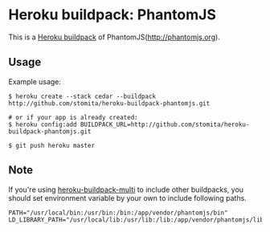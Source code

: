 Heroku buildpack: PhantomJS
=======================

This is a [Heroku buildpack](http://devcenter.heroku.com/articles/buildpacks) of PhantomJS(http://phantomjs.org).

Usage
-----

Example usage:

```shell
$ heroku create --stack cedar --buildpack http://github.com/stomita/heroku-buildpack-phantomjs.git

# or if your app is already created:
$ heroku config:add BUILDPACK_URL=http://github.com/stomita/heroku-buildpack-phantomjs.git

$ git push heroku master
```

Note
-----

If you're using [heroku-buildpack-multi](https://github.com/ddollar/heroku-buildpack-multi) to include other buildpacks, you should set environment variable by your own to include following paths.

    PATH="/usr/local/bin:/usr/bin:/bin:/app/vendor/phantomjs/bin"
    LD_LIBRARY_PATH="/usr/local/lib:/usr/lib:/lib:/app/vendor/phantomjs/lib"



